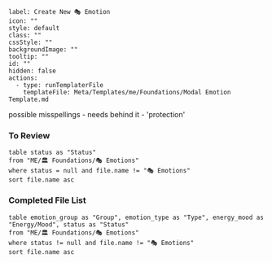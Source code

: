 ---
---

```meta-bind-button
label: Create New 🎭 Emotion
icon: ""
style: default
class: ""
cssStyle: ""
backgroundImage: ""
tooltip: ""
id: ""
hidden: false
actions:
  - type: runTemplaterFile
    templateFile: Meta/Templates/me/Foundations/Modal Emotion Template.md

```

possible misspellings - needs behind it - 'protection'

### To Review
```dataview
table status as "Status"
from "ME/🏛️ Foundations/🎭 Emotions"
where status = null and file.name != "🎭 Emotions"
sort file.name asc 
```

### Completed File List
```dataview
table emotion_group as "Group", emotion_type as "Type", energy_mood as "Energy/Mood", status as "Status"
from "ME/🏛️ Foundations/🎭 Emotions"
where status != null and file.name != "🎭 Emotions"
sort file.name asc 

```
